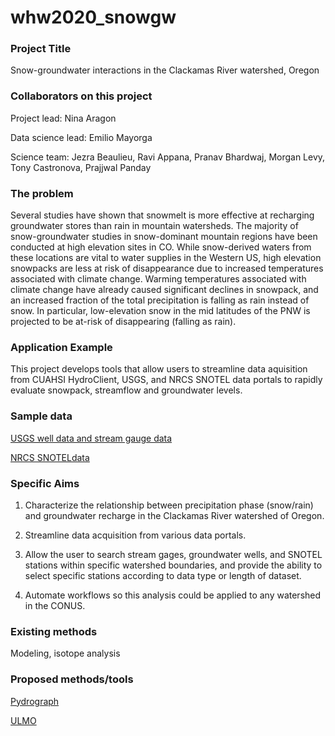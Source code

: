 # whw2020_snowgw

### Project Title
Snow-groundwater interactions in the Clackamas River watershed, Oregon

### Collaborators on this project
Project lead: Nina Aragon

Data science lead: Emilio Mayorga

Science team: Jezra Beaulieu, Ravi Appana, Pranav Bhardwaj, Morgan Levy, Tony Castronova, Prajjwal Panday

### The problem
Several studies have shown that snowmelt is more effective at recharging groundwater stores than rain in mountain watersheds. The majority of snow-groundwater studies in snow-dominant mountain regions have been conducted at high elevation sites in CO. While snow-derived waters from these locations are vital to water supplies in the Western US, high elevation snowpacks are less at risk of disappearance due to increased temperatures associated with climate change. Warming temperatures associated with climate change have already caused significant declines in snowpack, and an increased fraction of the total precipitation is falling as rain instead of snow. In particular, low-elevation snow in the mid latitudes of the PNW is projected to be at-risk of disappearing (falling as rain). 
 
### Application Example
This project develops tools that allow users to streamline data aquisition from CUAHSI HydroClient, USGS, and NRCS SNOTEL data portals to rapidly evaluate snowpack, streamflow and groundwater levels. 

### Sample data
[USGS well data and stream gauge data](https://waterdata.usgs.gov/nwis)

[NRCS SNOTELdata](https://www.wcc.nrcs.usda.gov/snow/)

### Specific Aims
1. Characterize the relationship between precipitation phase (snow/rain) and groundwater recharge in the Clackamas River watershed of Oregon.

2. Streamline data acquisition from various data portals. 

3. Allow the user to search stream gages, groundwater wells, and SNOTEL stations within specific watershed boundaries, and provide the ability to select specific stations according to data type or length of dataset. 

4. Automate workflows so this analysis could be applied to any watershed in the CONUS. 

### Existing methods
Modeling, isotope analysis

### Proposed methods/tools
[Pydrograph](https://github.com/aleaf/pydrograph)

[ULMO](https://github.com/ulmo-dev/ulmo)


